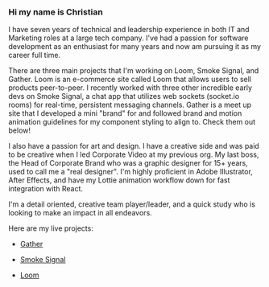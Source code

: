### Hi my name is Christian

I have seven years of technical and leadership experience in both IT and Marketing roles at a large tech company. I've had a passion for software development as an enthusiast for many years and now am pursuing it as my career full time.

There are three main projects that I'm working on Loom, Smoke Signal, and Gather. Loom is an e-commerce site called Loom that allows users to sell products peer-to-peer. I recently worked with three other incredible early devs on Smoke Signal, a chat app that utilizes web sockets (socket.io rooms) for real-time, persistent messaging channels. Gather is a meet up site that I developed a mini "brand" for and followed brand and motion animation guidelines for my component styling to align to. Check them out below!

I also have a passion for art and design. I have a creative side and was paid to be creative when I led Corporate Video at my previous org. My last boss, the Head of Corporate Brand who was a graphic designer for 15+ years, used to call me a "real designer". I'm highly proficient in Adobe Illustrator, After Effects, and have my Lottie animation workflow down for fast integration with React. 

I'm a detail oriented, creative team player/leader, and a quick study who is looking to make an impact in all endeavors.

Here are my live projects: 

  * [Gather](https://gather.city)
    
  * [Smoke Signal](https://smokesignal.chat)

  * [Loom](https://loom.shopping)
